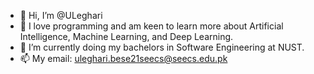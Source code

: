 - 👋 Hi, I’m @ULeghari
- 👀 I love programming and am keen to learn more about Artificial Intelligence, Machine Learning, and Deep Learning.
- 🌱 I’m currently doing my bachelors in Software Engineering at NUST.
- 📫 My email: uleghari.bese21seecs@seecs.edu.pk
